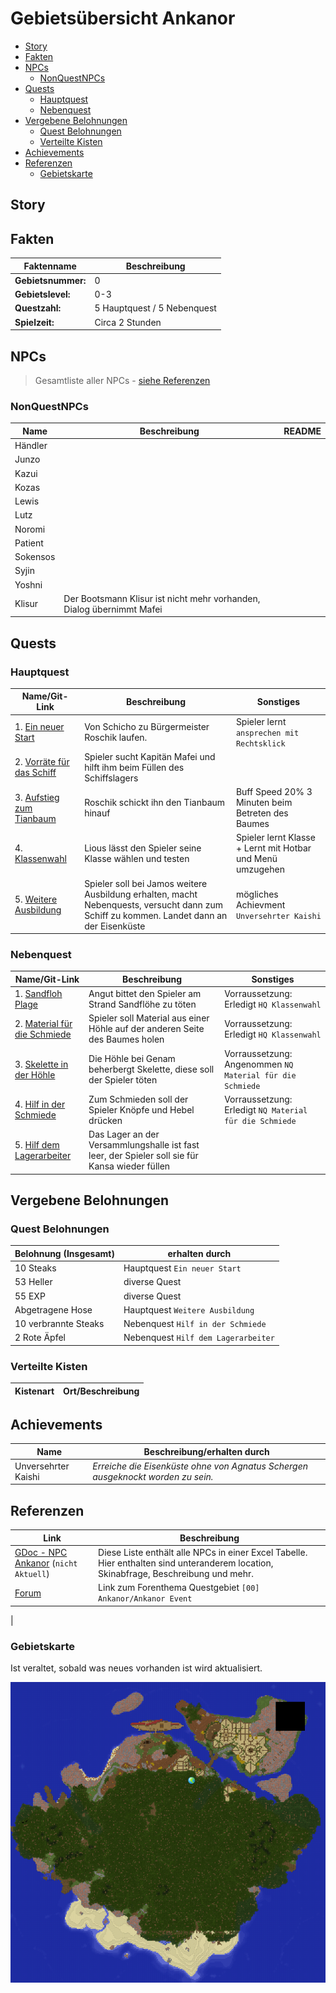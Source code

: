 # Gebietsübersicht Ankanor <!-- omit in toc -->


- [Story](#story)
- [Fakten](#fakten)
- [NPCs](#npcs)
    - [NonQuestNPCs](#nonquestnpcs)
- [Quests](#quests)
    - [Hauptquest](#hauptquest)
    - [Nebenquest](#nebenquest)
- [Vergebene Belohnungen](#vergebene-belohnungen)
    - [Quest Belohnungen](#quest-belohnungen)
    - [Verteilte Kisten](#verteilte-kisten)
- [Achievements](#achievements)
- [Referenzen](#referenzen)
    - [Gebietskarte](#gebietskarte)

## Story

## Fakten

|Faktenname| Beschreibung|
|---|---|
|**Gebietsnummer:**|0  |
|**Gebietslevel:**|0-3  |
|**Questzahl:**|5 Hauptquest / 5 Nebenquest  |
|**Spielzeit:**|Circa 2 Stunden|

## NPCs

> Gesamtliste aller NPCs - [siehe Referenzen](#referenzen)

### NonQuestNPCs

|Name         | Beschreibung| README|
| ---------------- | ---| ---|
|Händler|  | |
|Junzo | | |
|Kazui | | |
|Kozas | | |
|Lewis| | |
|Lutz| | | |
|Noromi| | |
|Patient| | |
|Sokensos| | |
|Syjin| | |
|Yoshni| | |
|Klisur| Der Bootsmann Klisur ist nicht mehr vorhanden, Dialog übernimmt Mafei| |

## Quests

### Hauptquest

|Name/Git-Link         | Beschreibung| Sonstiges|
| ---------------- | ---|---|
|1. [Ein neuer Start](./hauptquest/1-ein-neuer-start/README.md)| Von Schicho zu Bürgermeister Roschik laufen. | Spieler lernt `ansprechen mit Rechtsklick`|
|2. [Vorräte für das Schiff](./hauptquest/2-vorraete-fuer-das-schiff/README.md)|Spieler sucht Kapitän Mafei und hilft ihm beim Füllen des Schiffslagers | |
|3. [Aufstieg zum Tianbaum](./hauptquest/3-aufstieg-zum-tianbaum/README.md)|Roschik schickt ihn den Tianbaum hinauf |Buff Speed 20% 3 Minuten beim Betreten des Baumes |
|4. [Klassenwahl](./hauptquest/4-klassenwahl/README.md)|Lious lässt den Spieler seine Klasse wählen und testen |Spieler lernt Klasse + Lernt mit Hotbar und Menü umzugehen |
|5. [Weitere Ausbildung](./hauptquest/5-weitere-ausbildung/README.md)|Spieler soll bei Jamos weitere Ausbildung erhalten, macht Nebenquests, versucht dann zum Schiff zu kommen. Landet dann an der Eisenküste| mögliches Achievment `Unversehrter Kaishi`|

### Nebenquest

|Name/Git-Link         | Beschreibung| Sonstiges|
| ---------------- | ---|---|
|1. [Sandfloh Plage](./nebenquest/1-sandflohplage/README.md)|Angut bittet den Spieler am Strand Sandflöhe zu töten |Vorraussetzung: Erledigt `HQ Klassenwahl` |
|2. [Material für die Schmiede](./nebenquest/2der-schmied/README.md)|Spieler soll Material aus einer Höhle auf der anderen Seite des Baumes holen |Vorraussetzung: Erledigt `HQ Klassenwahl` |
|3. [Skelette in der Höhle](./nebenquest/3-skelette-in-der-hoehle/README.md)|Die Höhle bei Genam beherbergt Skelette, diese soll der Spieler töten | Vorraussetzung: Angenommen `NQ Material für die Schmiede`|
|4. [Hilf in der Schmiede](./nebenquest/4-hilf-in-der-schmiede/README.md)|Zum Schmieden soll der Spieler Knöpfe und Hebel drücken |Vorraussetzung: Erledigt `NQ Material für die Schmiede` |
|5. [Hilf dem Lagerarbeiter](./nebenquest/5-hilf-dem-lagerarbeiter/README.md)| Das Lager an der Versammlungshalle ist fast leer, der Spieler soll sie für Kansa wieder füllen| |

## Vergebene Belohnungen

### Quest Belohnungen

|Belohnung (Insgesamt)       | erhalten durch| 
| ---------------- | ---|
|10 Steaks | Hauptquest `Ein neuer Start` |
|53 Heller |diverse Quest |
|55 EXP |diverse Quest |
|Abgetragene Hose|Hauptquest `Weitere Ausbildung` |
|10 verbrannte Steaks|Nebenquest `Hilf in der Schmiede`|
|2 Rote Äpfel|Nebenquest `Hilf dem Lagerarbeiter`


### Verteilte Kisten

|Kistenart | Ort/Beschreibung|
| --- | --- |


## Achievements

|Name | Beschreibung/erhalten durch|
| --- | --- |
|Unversehrter Kaishi |*Erreiche die Eisenküste ohne von Agnatus Schergen ausgeknockt worden zu sein.*|

## Referenzen

| Link           | Beschreibung|
| ---------------- | ---| 
|[GDoc - NPC Ankanor](https://docs.google.com/spreadsheets/d/1mz25MB9RLFfWyNtmPjpaAawuarKUtr-aXUGJ45zPEq4/edit) (`nicht Aktuell`) | Diese Liste enthält alle NPCs in einer Excel Tabelle. Hier enthalten sind unteranderem location, Skinabfrage, Beschreibung und mehr.|
|[Forum](https://faldoria.de/board/index.php?thread/390-00-ankanor-ankanor-event-aktuell/)| Link zum Forenthema Questgebiet `[00] Ankanor/Ankanor Event`|
|

### Gebietskarte

Ist veraltet, sobald was neues vorhanden ist wird aktualisiert.


![](gebietskarte.png)